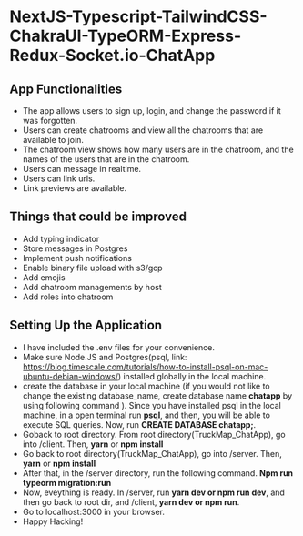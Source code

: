 # NextJS-Typescript-TailwindCSS-ChakraUI-TypeORM-Express-Redux-Socket.io-ChatApp

## App Functionalities

- The app allows users to sign up, login, and change the password if it was forgotten.
- Users can create chatrooms and view all the chatrooms that are available to join.
- The chatroom view shows how many users are in the chatroom, and the names of the users that are in the chatroom.
- Users can message in realtime.
- Users can link urls.
- Link previews are available.

## Things that could be improved

- Add typing indicator
- Store messages in Postgres
- Implement push notifications
- Enable binary file upload with s3/gcp
- Add emojis
- Add chatroom managements by host
- Add roles into chatroom

## Setting Up the Application

- I have included the .env files for your convenience.
- Make sure Node.JS and Postgres(psql, link: https://blog.timescale.com/tutorials/how-to-install-psql-on-mac-ubuntu-debian-windows/) installed globally in the local machine.
- create the database in your local machine (if you would not like to change the existing database_name, create database name **chatapp** by using following command ). Since you have installed psql in the local machine, in a open terminal run **psql**, and then, you will be able to execute SQL queries. Now, run **CREATE DATABASE chatapp;**.
- Goback to root directory. From root directory(TruckMap_ChatApp), go into /client. Then, **yarn** or **npm install**
- Go back to root directory(TruckMap_ChatApp), go into /server. Then, **yarn** or **npm install**
- After that, in the /server directory, run the following command.
  **Npm run typeorm migration:run**
- Now, eveything is ready. In /server, run **yarn dev or npm run dev**, and then go back to root dir, and /client, **yarn dev or npm run**.
- Go to localhost:3000 in your browser.
- Happy Hacking!
